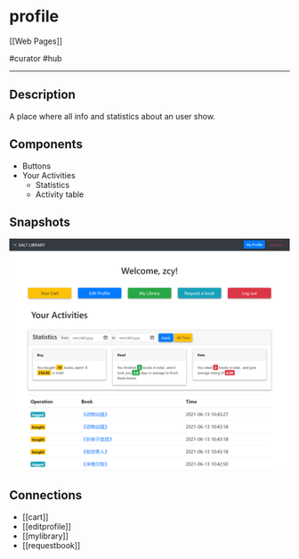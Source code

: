 # profile

[[Web Pages]]

#curator #hub 

---

## Description

A place where all info and statistics about an user show.

## Components

* Buttons
* Your Activities
    * Statistics
    * Activity table

## Snapshots

![](img/profile.png)

## Connections

* [[cart]]
* [[editprofile]]
* [[mylibrary]]
* [[requestbook]]